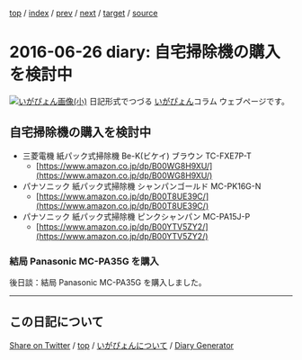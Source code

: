 [top](../index.html) 
 / [index](https://igapyon.github.io/diary/2016/index.html) 
 / [prev](https://igapyon.github.io/diary/2016/ig160620.html) 
 / [next](https://igapyon.github.io/diary/2016/ig160630.html) 
 / [target](https://igapyon.github.io/diary/2016/ig160626.html) 
 / [source](https://github.com/igapyon/diary/blob/gh-pages/2016/ig160626.html.src.md) 

2016-06-26 diary: 自宅掃除機の購入を検討中
=====================================================================================================
[![いがぴょん画像(小)](https://igapyon.github.io/diary/images/iga200306s.jpg "いがぴょん")](https://igapyon.github.io/diary/memo/memoigapyon.html) 日記形式でつづる [いがぴょん](https://igapyon.github.io/diary/memo/memoigapyon.html)コラム ウェブページです。

## 自宅掃除機の購入を検討中


* 三菱電機 紙パック式掃除機 Be-K(ビケイ) ブラウン TC-FXE7P-T 
  * [https://www.amazon.co.jp/dp/B00WG8H9XU/](https://www.amazon.co.jp/dp/B00WG8H9XU/)
* パナソニック 紙パック式掃除機 シャンパンゴールド MC-PK16G-N 
  * [https://www.amazon.co.jp/dp/B00T8UE39C/](https://www.amazon.co.jp/dp/B00T8UE39C/)
* パナソニック 紙パック式掃除機 ピンクシャンパン MC-PA15J-P 
  * [https://www.amazon.co.jp/dp/B00YTV5ZY2/](https://www.amazon.co.jp/dp/B00YTV5ZY2/)



### 結局 Panasonic MC-PA35G を購入

後日談：結局 Panasonic MC-PA35G を購入しました。

----------------------------------------------------------------------------------------------------

## この日記について

[Share on Twitter](https://twitter.com/intent/tweet?hashtags=igapyon%2Cdiary%2C%E3%81%84%E3%81%8C%E3%81%B4%E3%82%87%E3%82%93&text=%E8%87%AA%E5%AE%85%E6%8E%83%E9%99%A4%E6%A9%9F%E3%81%AE%E8%B3%BC%E5%85%A5%E3%82%92%E6%A4%9C%E8%A8%8E%E4%B8%AD&url=https%3A%2F%2Figapyon.github.io%2Fdiary%2F2016%2Fig160626.html) / [top](../index.html) / [いがぴょんについて](https://igapyon.github.io/diary/memo/memoigapyon.html) / [Diary Generator](https://github.com/igapyon/igapyonv3)
